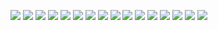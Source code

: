 <a href="#" target="_blank"><img src="https://img.shields.io/badge/42Seoul-000000?style=flat&logo=42&logoColor=#ffffff"/></a>
<a href="#" target="_blank"><img src="https://img.shields.io/badge/Flutter-02569B?style=flat&logo=Flutter&logoColor=#ffffff"/></a>
<a href="#" target="_blank"><img src="https://img.shields.io/badge/NGINX-009639?style=flat&logo=NGINX&logoColor=#ffffff"/></a>
<a href="#" target="_blank"><img src="https://img.shields.io/badge/Apache-D22128?style=flat&logo=Apache&logoColor=#ffffff"/></a>
<a href="#" target="_blank"><img src="https://img.shields.io/badge/Android-3DDC84?style=flat&logo=Android&logoColor=#ffffff"/></a>
<a href="#" target="_blank"><img src="https://img.shields.io/badge/HTML5-E34F26?style=flat&logo=HTML5&logoColor=#ffffff"/></a>
<a href="#" target="_blank"><img src="https://img.shields.io/badge/CSS3-1572B6?style=flat&logo=CSS3&logoColor=#ffffff"/></a>
<a href="#" target="_blank"><img src="https://img.shields.io/badge/JavaScript-F7DF1E?style=flat&logo=JavaScript&logoColor=#ffffff"/></a>
<a href="#" target="_blank"><img src="https://img.shields.io/badge/iOS-000000?style=flat&logo=iOS&logoColor=#ffffff"/></a>
<a href="#" target="_blank"><img src="https://img.shields.io/badge/Swift-F05138?style=flat&logo=Swift&logoColor=#ffffff"/></a>
<a href="#" target="_blank"><img src="https://img.shields.io/badge/Kotlin-7F52FF?style=flat&logo=Kotlin&logoColor=#ffffff"/></a>
<a href="#" target="_blank"><img src="https://img.shields.io/badge/ReactNative-61DAFB?style=flat&logo=React&logoColor=#ffffff"/></a>
<a href="#" target="_blank"><img src="https://img.shields.io/badge/Firebase-FFCA28?style=flat&logo=Firebase&logoColor=#ffffff"/></a>
<a href="#" target="_blank"><img src="https://img.shields.io/badge/Apple-000000?style=flat&logo=Apple&logoColor=#ffffff"/></a>
<a href="#" target="_blank"><img src="https://img.shields.io/badge/Java-007396?style=flat&logo=Java&logoColor=#ffffff"/></a>
<a href="#" target="_blank"><img src="https://img.shields.io/badge/Adobe Premier Pro-9999FF?style=flat&logo=Adobe Premier Pro&logoColor=#ffffff"/></a>



<!--
**dltkdgns00/dltkdgns00** is a ✨ _special_ ✨ repository because its `README.md` (this file) appears on your GitHub profile.

Here are some ideas to get you started:

- 🔭 I’m currently working on ...
- 🌱 I’m currently learning ...
- 👯 I’m looking to collaborate on ...
- 🤔 I’m looking for help with ...
- 💬 Ask me about ...
- 📫 How to reach me: ...
- 😄 Pronouns: ...
- ⚡ Fun fact: ...
-->
